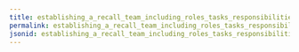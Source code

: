 ```yaml
---
title: establishing_a_recall_team_including_roles_tasks_responsibilities_and_mandates
permalink: establishing_a_recall_team_including_roles_tasks_responsibilities_and_mandates.html
jsonid: establishing_a_recall_team_including_roles_tasks_responsibilities_and_mandates
---
```

